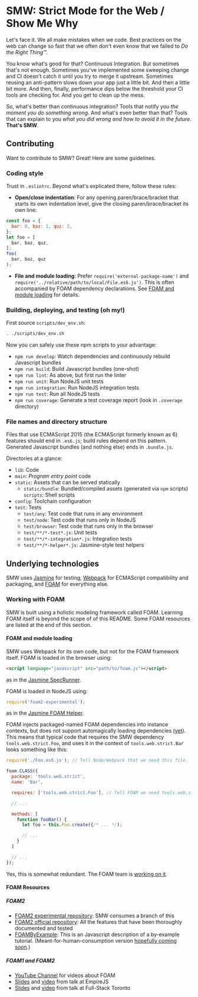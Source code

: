 # SMW: Strict Mode for the Web / Show Me Why

Let's face it. We all make mistakes when we code. Best practices on the web
can change so fast that we often don't even know that we failed to *Do the
Right Thing™*.

You know what's good for that? Continuous Integration. But sometimes that's
not enough. Sometimes you've implemented some sweeping change and CI doesn't
catch it until you try to merge it upstream. Sometimes reusing an
anti-pattern slows down your app just a little bit. And then a little bit
more. And then, finally, performance dips below the threshold your CI tools
are checking for. And you get to clean up the mess.

So, what's better than continuous integration? Tools that notify you *the
moment you do something wrong*. And what's even better than that?  Tools that
can explain to you *what you did wrong and how to avoid it in the
future*. **That's SMW**.


## Contributing

Want to contribute to SMW? Great! Here are some guidelines.

### Coding style

Trust in `.eslintrc`. Beyond what's explicated there, follow these rules:

- **Open/close indentation**: For any opening paren/brace/bracket that starts
  its own indentation level, give the closing paren/brace/bracket its own
  line:

```js
const foo = {
  bar: 0, baz: 1, quz: 2,
};
let foo = [
  bar, baz, quz,
];
foo(
  bar, baz, quz
);
```

- **File and module loading**: Prefer `require('external-package-name')` and
  `require('../relative/path/to/local/File.es6.js')`. This is often
  accompanied by FOAM dependency declarations. See [FOAM and module
  loading](#foam-and-module-loading) for details.

### Building, deploying, and testing (oh my!)

First source `scripts/dev_env.sh`:

```zsh
. ./scripts/dev_env.sh
```

Now you can safely use these npm scripts to your advantage:

- `npm run develop`: Watch dependencies and continuously rebuild Javascript bundles
- `npm run build`: Build Javascript bundles (one-shot)
- `npm run lint`: As above, but first run the linter
- `npm run unit`: Run NodeJS unit tests
- `npm run integration`: Run NodeJS integration tests
- `npm run test`: Run all NodeJS tests
- `npm run coverage`: Generate a test coverage report (look in `.coverage` directory)

### File names and directory structure

Files that use ECMAScript 2015 (the ECMAScript formerly known as 6) features
should end in `.es6.js`; build rules depend on this pattern. Generated
Javascript bundles (and nothing else) ends in `.bundle.js`.

Directories at a glance:

- `lib`: Code
- `main`: *Program entry point* code
- `static`: Assets that can be served statically
  - `static/bundle`: Bundled/compiled assets (generated via `npm` scripts)
 `scripts`: Shell scripts
- `config`: Toolchain configuration
- `test`: Tests
  - `test/any`: Test code that runs in any environment
  - `test/node`: Test code that runs only in NodeJS
  - `test/browser`: Test code that runs only in the browser
  - `test/**/*-test*.js`: Unit tests
  - `test/**/*-integration*.js`: Integration tests
  - `test/**/*-helper*.js`: Jasmine-style test helpers

## Underlying technologies

SMW uses [Jasmine](https://jasmine.github.io/) for testing,
[Webpack](https://webpack.github.io/) for ECMAScript compatibility and
packaging, and [FOAM](https://github.com/foam-framework) for everything else.

### Working with FOAM

SMW is built using a holistic modeling framework called FOAM. Learning FOAM
itself is beyond the scope of of this README. Some FOAM resources are listed
at the end of this section.

#### FOAM and module loading

SMW uses Webpack for its own code, but not for the FOAM framework
itself. FOAM is loaded in the browser using:

```html
<script language="javascript" src="path/to/foam.js"></script>
```

as in the [Jasmine SpecRunner](static/test/SpecRunner.html##L15).

FOAM is loaded in NodeJS using:

```js
require('foam2-experimental');
```

as in the [Jasmine FOAM Helper](test/node/foam-helper.js#L20).

FOAM injects packaged-named FOAM dependencies into instance contexts, but
does not support automagically loading dependencies
([yet](https://github.com/foam-framework/foam2-experimental/issues/192)). This
means that typical code that requires the SMW dependency
`tools.web.strict.Foo`, and uses it in the context of `tools.web.strict.Bar`
looks something like this:

```js
require('./Foo.es6.js'); // Tell Node/Webpack that we need this file.

foam.CLASS({
  package: 'tools.web.strict',
  name: 'Bar',

  requires: ['tools.web.strict.Foo'], // Tell FOAM we need tools.web.strict.Foo.

  // ...

  methods: [
    function fooBar() {
      let foo = this.Foo.create({/* ... */);

      // ...
    }
  ]

  // ...
});
```

Yes, this is somewhat redundant. The FOAM team is [working on
it](https://github.com/foam-framework/foam2-experimental/issues/192).

#### FOAM Resources

##### FOAM2

- [FOAM2 experimental
  repository](https://github.com/foam-framework/foam2-experimental): SMW
  consumes a branch of this
- [FOAM2 official repository](https://github.com/foam-framework/foam2): All
  the features that have been thoroughly documented and tested
- [FOAMByExample](https://github.com/foam-framework/foam2-experimental/blob/master/test/browser/DAOByExample.js):
  This is an Javascript description of a by-example
  tutorial. (Meant-for-human-consumption version [hopefully coming
  soon](https://github.com/foam-framework/foam2-experimental/issues/193).)

##### FOAM1 and FOAM2

- [YouTube Channel](https://www.youtube.com/channel/UCUmJgdncsCyHO3YAfsk2Kjg)
  for videos about FOAM
- [Slides](http://foam-framework.github.io/foam/foam/index.html?model=foam.demos.empire.Preso)
  and [video](https://www.youtube.com/watch?v=n699DWb2TUs) from talk at
  EmpireJS
- [Slides](http://foam-framework.github.io/foam/foam/index.html?model=foam.demos.empire.Preso3&flags_=swift,java,compiletime)
  and [video](https://www.youtube.com/channel/UCUmJgdncsCyHO3YAfsk2Kjg) from
  talk at Full-Stack Toronto
